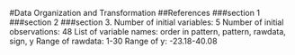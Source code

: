 #Data Organization and Transformation
##References
###section 1
###section 2 
###section 3.
Number of initial variables: 5
Number of initial observations: 48
List of variable names: order in pattern, pattern, rawdata, sign, y
Range of rawdata: 1-30
Range of y: -23.18-40.08
